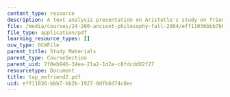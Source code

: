 ```yaml
---
content_type: resource
description: A text analysis presentation on Aristotle's study on friendship.
file: /media/courses/24-200-ancient-philosophy-fall-2004/eff11036bbb7bb2b19278dfb6d74c8ec_tap_nefriend2.pdf
file_type: application/pdf
learning_resource_types: []
ocw_type: OCWFile
parent_title: Study Materials
parent_type: CourseSection
parent_uid: 7f0eb946-34ea-21a2-1d2e-c8fdcdd82f27
resourcetype: Document
title: tap_nefriend2.pdf
uid: eff11036-bbb7-bb2b-1927-8dfb6d74c8ec
---
```

